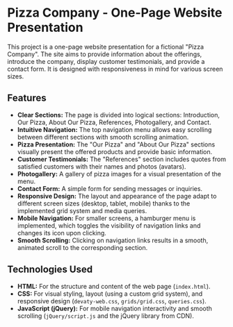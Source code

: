 # Pizza Company - One-Page Website Presentation

This project is a one-page website presentation for a fictional "Pizza Company". The site aims to provide information about the offerings, introduce the company, display customer testimonials, and provide a contact form. It is designed with responsiveness in mind for various screen sizes.

## Features

* **Clear Sections:** The page is divided into logical sections: Introduction, Our Pizza, About Our Pizza, References, Photogallery, and Contact.
* **Intuitive Navigation:** The top navigation menu allows easy scrolling between different sections with smooth scrolling animation.
* **Pizza Presentation:** The "Our Pizza" and "About Our Pizza" sections visually present the offered products and provide basic information.
* **Customer Testimonials:** The "References" section includes quotes from satisfied customers with their names and photos (avatars).
* **Photogallery:** A gallery of pizza images for a visual presentation of the menu.
* **Contact Form:** A simple form for sending messages or inquiries.
* **Responsive Design:** The layout and appearance of the page adapt to different screen sizes (desktop, tablet, mobile) thanks to the implemented grid system and media queries.
* **Mobile Navigation:** For smaller screens, a hamburger menu is implemented, which toggles the visibility of navigation links and changes its icon upon clicking.
* **Smooth Scrolling:** Clicking on navigation links results in a smooth, animated scroll to the corresponding section.

## Technologies Used

* **HTML:** For the structure and content of the web page (`index.html`).
* **CSS:** For visual styling, layout (using a custom grid system), and responsive design (`devaty-web.css`, `grids/grid.css`, `queries.css`).
* **JavaScript (jQuery):** For mobile navigation interactivity and smooth scrolling (`jQuery/script.js` and the jQuery library from CDN).
